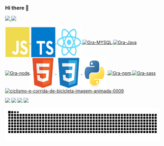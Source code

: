 ### Hi there 👋

<!--
**Graciliana/graciliana** is a ✨ _special_ ✨ repository because its `README.md` (this file) appears on your GitHub profile.

Here are some ideas to get you started:

- 🔭 I’m currently working on ...
- 🌱 I’m currently learning ...
- 👯 I’m looking to collaborate on ...
- 🤔 I’m looking for help with ...
- 💬 Ask me about ...
- 📫 How to reach me: ...
- 😄 Pronouns: ...
- ⚡ Fun fact: ...
-->
 <a href="https://github.com/Graciliana">
  <img height="180em" src="https://github-readme-stats.vercel.app/api?username=Graciliana&show_icons=true&theme=dracula&include_all_commits=true&count_private=true"/>
  <img height="180em" src="https://github-readme-stats.vercel.app/api/top-langs/?username=Graciliana&layout=compact&langs_count=7&theme=dracula"/>
</div>
<div style="display: inline_block"><br>
  
  
  <img align="center" alt="Gra-Js" height="100" width="80" src="https://raw.githubusercontent.com/devicons/devicon/master/icons/javascript/javascript-plain.svg">
  <img align="center" alt="Gra-Ts" height="100" width="80" src="https://raw.githubusercontent.com/devicons/devicon/master/icons/typescript/typescript-plain.svg">
  <img align="center" alt="Gra-React" height="100" width="80" src="https://raw.githubusercontent.com/devicons/devicon/master/icons/react/react-original.svg">
  <img align="center" alt="Gra-MYSQL" height="120" width="80" src="https://icongr.am/devicon/mysql-original-wordmark.svg?size=128&color=currentColor">
  <img align="center" alt="Gra-Java" height="100" width="80" src="https://icongr.am/devicon/java-original.svg?size=128&color=currentColor">
  <img align="center" alt="Gra-node" height="100" width="80" src="https://icongr.am/devicon/nodejs-original.svg?size=128&color=currentColor">
  <img align="center" alt="Gra-HTML" height="100" width="80" src="https://raw.githubusercontent.com/devicons/devicon/master/icons/html5/html5-original.svg">
  <img align="center" alt="Gra-CSS" height="100" width="80" src="https://raw.githubusercontent.com/devicons/devicon/master/icons/css3/css3-original.svg">
  <img align="center" alt="Gra-Python" height="100" width="80" src="https://raw.githubusercontent.com/devicons/devicon/master/icons/python/python-original.svg">
  <img align="center" alt="Gra-npm" height="100" width="80" src="https://icongr.am/devicon/npm-original-wordmark.svg?size=128&color=currentColor">
  <img align="center" alt="Gra-sass" height="100" width="80" src="https://icongr.am/devicon/sass-original.svg?size=128&color=currentColor">
  <a href="https://www.imagensanimadas.com/cat-ciclismo-e-corridas-de-bicicleta-1124.htm"><img src="https://www.imagensanimadas.com/data/media/1124/ciclismo-e-corrida-de-bicicleta-imagem-animada-0009.gif" border="0" alt="ciclismo-e-corrida-de-bicicleta-imagem-animada-0009" /></a>
</div>

<div> 

  <a href="https://instagram.com/gracilianakascher/" target="_blank"><img src="https://img.shields.io/badge/-Instagram-%23E4405F?style=for-the-badge&logo=instagram&logoColor=white" target="_blank"></a>
 <a href="https://discord.gg/Graciliana#4196" target="_blank"><img src="https://img.shields.io/badge/Discord-7289DA?style=for-the-badge&logo=discord&logoColor=white" target="_blank"></a> 
  <a href = "mailto:eagraciliana@gmail.com"><img src="https://img.shields.io/badge/Gmail-D14836?style=for-the-badge&logo=gmail&logoColor=white" target="_blank"></a>
  <a href="https://www.linkedin.com/in/graciliana-kascher-00745977/" target="_blank"><img src="https://img.shields.io/badge/-LinkedIn-%230077B5?style=for-the-badge&logo=linkedin&logoColor=white" target="_blank"></a> 
 
  ![Snake animation](https://github.com/Graciliana/graciliana/blob/output/github-contribution-grid-snake.svg)
 
</div>


